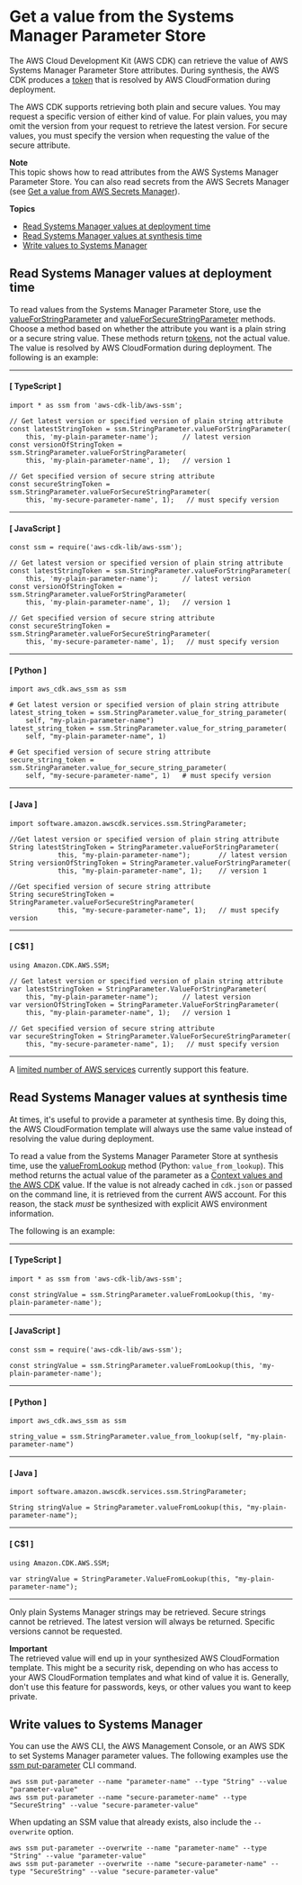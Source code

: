 # Get a value from the Systems Manager Parameter Store<a name="get-ssm-value"></a>

The AWS Cloud Development Kit (AWS CDK) can retrieve the value of AWS Systems Manager Parameter Store attributes. During synthesis, the AWS CDK produces a [token](tokens.md) that is resolved by AWS CloudFormation during deployment.

The AWS CDK supports retrieving both plain and secure values. You may request a specific version of either kind of value. For plain values, you may omit the version from your request to retrieve the latest version. For secure values, you must specify the version when requesting the value of the secure attribute.

**Note**  
This topic shows how to read attributes from the AWS Systems Manager Parameter Store. You can also read secrets from the AWS Secrets Manager (see [Get a value from AWS Secrets Manager](get-secrets-manager-value.md)).

**Topics**
+ [Read Systems Manager values at deployment time](#ssm-read-at-deploy)
+ [Read Systems Manager values at synthesis time](#ssm-read-at-synth)
+ [Write values to Systems Manager](#ssm-write)

## Read Systems Manager values at deployment time<a name="ssm-read-at-deploy"></a>

To read values from the Systems Manager Parameter Store, use the [valueForStringParameter](https://docs.aws.amazon.com/cdk/api/v2/docs/aws-cdk-lib.aws_ssm.StringParameter.html#static-valuewbrforwbrstringwbrparameterscope-parametername-version) and [valueForSecureStringParameter](https://docs.aws.amazon.com/cdk/api/v2/docs/aws-cdk-lib.aws_ssm.StringParameter.html#static-valuewbrforwbrsecurewbrstringwbrparameterscope-parametername-version) methods. Choose a method based on whether the attribute you want is a plain string or a secure string value. These methods return [tokens](tokens.md), not the actual value. The value is resolved by AWS CloudFormation during deployment. The following is an example:

------
#### [ TypeScript ]

```
import * as ssm from 'aws-cdk-lib/aws-ssm';

// Get latest version or specified version of plain string attribute
const latestStringToken = ssm.StringParameter.valueForStringParameter(
    this, 'my-plain-parameter-name');      // latest version
const versionOfStringToken = ssm.StringParameter.valueForStringParameter(
    this, 'my-plain-parameter-name', 1);   // version 1

// Get specified version of secure string attribute
const secureStringToken = ssm.StringParameter.valueForSecureStringParameter(
    this, 'my-secure-parameter-name', 1);   // must specify version
```

------
#### [ JavaScript ]

```
const ssm = require('aws-cdk-lib/aws-ssm');

// Get latest version or specified version of plain string attribute
const latestStringToken = ssm.StringParameter.valueForStringParameter(
    this, 'my-plain-parameter-name');      // latest version
const versionOfStringToken = ssm.StringParameter.valueForStringParameter(
    this, 'my-plain-parameter-name', 1);   // version 1

// Get specified version of secure string attribute
const secureStringToken = ssm.StringParameter.valueForSecureStringParameter(
    this, 'my-secure-parameter-name', 1);   // must specify version
```

------
#### [ Python ]

```
import aws_cdk.aws_ssm as ssm
          
# Get latest version or specified version of plain string attribute
latest_string_token = ssm.StringParameter.value_for_string_parameter(
    self, "my-plain-parameter-name")
latest_string_token = ssm.StringParameter.value_for_string_parameter(
    self, "my-plain-parameter-name", 1)

# Get specified version of secure string attribute
secure_string_token = ssm.StringParameter.value_for_secure_string_parameter(
    self, "my-secure-parameter-name", 1)   # must specify version
```

------
#### [ Java ]

```
import software.amazon.awscdk.services.ssm.StringParameter;

//Get latest version or specified version of plain string attribute
String latestStringToken = StringParameter.valueForStringParameter(
            this, "my-plain-parameter-name");       // latest version
String versionOfStringToken = StringParameter.valueForStringParameter(
            this, "my-plain-parameter-name", 1);    // version 1

//Get specified version of secure string attribute
String secureStringToken = StringParameter.valueForSecureStringParameter(
            this, "my-secure-parameter-name", 1);   // must specify version
```

------
#### [ C\$1 ]

```
using Amazon.CDK.AWS.SSM;

// Get latest version or specified version of plain string attribute
var latestStringToken = StringParameter.ValueForStringParameter(
    this, "my-plain-parameter-name");      // latest version
var versionOfStringToken = StringParameter.ValueForStringParameter(
    this, "my-plain-parameter-name", 1);   // version 1

// Get specified version of secure string attribute
var secureStringToken = StringParameter.ValueForSecureStringParameter(
    this, "my-secure-parameter-name", 1);   // must specify version
```

------

A [limited number of AWS services](https://docs.aws.amazon.com/AWSCloudFormation/latest/UserGuide/dynamic-references.html#template-parameters-dynamic-patterns-resources) currently support this feature.

## Read Systems Manager values at synthesis time<a name="ssm-read-at-synth"></a>

At times, it's useful to provide a parameter at synthesis time. By doing this, the AWS CloudFormation template will always use the same value instead of resolving the value during deployment.

To read a value from the Systems Manager Parameter Store at synthesis time, use the [valueFromLookup](https://docs.aws.amazon.com/cdk/api/v2/docs/aws-cdk-lib.aws_ssm.StringParameter.html#static-valuewbrfromwbrlookupscope-parametername) method (Python: `value_from_lookup`). This method returns the actual value of the parameter as a [Context values and the AWS CDK](context.md) value. If the value is not already cached in `cdk.json` or passed on the command line, it is retrieved from the current AWS account. For this reason, the stack *must* be synthesized with explicit AWS environment information.

The following is an example:

------
#### [ TypeScript ]

```
import * as ssm from 'aws-cdk-lib/aws-ssm';

const stringValue = ssm.StringParameter.valueFromLookup(this, 'my-plain-parameter-name');
```

------
#### [ JavaScript ]

```
const ssm = require('aws-cdk-lib/aws-ssm');

const stringValue = ssm.StringParameter.valueFromLookup(this, 'my-plain-parameter-name');
```

------
#### [ Python ]

```
import aws_cdk.aws_ssm as ssm

string_value = ssm.StringParameter.value_from_lookup(self, "my-plain-parameter-name")
```

------
#### [ Java ]

```
import software.amazon.awscdk.services.ssm.StringParameter;

String stringValue = StringParameter.valueFromLookup(this, "my-plain-parameter-name");
```

------
#### [ C\$1 ]

```
using Amazon.CDK.AWS.SSM;

var stringValue = StringParameter.ValueFromLookup(this, "my-plain-parameter-name");
```

------

Only plain Systems Manager strings may be retrieved. Secure strings cannot be retrieved. The latest version will always be returned. Specific versions cannot be requested.

**Important**  
The retrieved value will end up in your synthesized AWS CloudFormation template. This might be a security risk, depending on who has access to your AWS CloudFormation templates and what kind of value it is. Generally, don't use this feature for passwords, keys, or other values you want to keep private.

## Write values to Systems Manager<a name="ssm-write"></a>

You can use the AWS CLI, the AWS Management Console, or an AWS SDK to set Systems Manager parameter values. The following examples use the [ssm put-parameter](https://docs.aws.amazon.com/cli/latest/reference/ssm/put-parameter.html) CLI command.

```
aws ssm put-parameter --name "parameter-name" --type "String" --value "parameter-value"
aws ssm put-parameter --name "secure-parameter-name" --type "SecureString" --value "secure-parameter-value"
```

When updating an SSM value that already exists, also include the `--overwrite` option.

```
aws ssm put-parameter --overwrite --name "parameter-name" --type "String" --value "parameter-value"
aws ssm put-parameter --overwrite --name "secure-parameter-name" --type "SecureString" --value "secure-parameter-value"
```